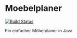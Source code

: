 Moebelplaner
============
[![Build Status](https://travis-ci.org/ChristianGaertner/Moebelplaner.png?branch=master)](https://travis-ci.org/ChristianGaertner/Moebelplaner)

Ein einfacher Möbelplaner in Java
